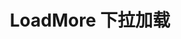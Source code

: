 ---
title: LoadMore 下拉加载
exampleUrl: http://pluto.smallpig.cn/iframe.html?id=%E8%A7%86%E5%9B%BE%E7%BB%84%E4%BB%B6-loadmore-%E5%8A%A0%E8%BD%BD%E6%9B%B4%E5%A4%9A--story-1
---
